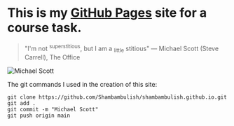 # This is my [GitHub Pages](https://pages.github.com/) site for a course task.
> "I'm not <sup>superstitious</sup>, but I am a <sub>little</sub> stitious"
— Michael Scott (Steve Carrell), The Office

![Michael Scott](https://static.wikia.nocookie.net/theoffice/images/b/be/Character_-_MichaelScott.PNG/revision/latest/top-crop/width/360/height/360?cb=20200413224550)



The git commands I used in the creation of this site:
```
git clone https://github.com/Shambambulish/shambambulish.github.io.git
git add .
git commit -m "Michael Scott"
git push origin main
```
